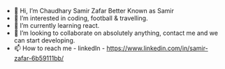 - 👋 Hi, I’m Chaudhary Samir Zafar Better Known as Samir
- 👀 I’m interested in coding, football & travelling.
- 🌱 I’m currently learning react.
- 💞️ I’m looking to collaborate on absolutely anything, contact me and we can start developing.
- 📫 How to reach me - linkedIn - https://www.linkedin.com/in/samir-zafar-6b59111bb/

<!---
ChaudharySamirZafar/ChaudharySamirZafar is a ✨ special ✨ repository because its `README.md` (this file) appears on your GitHub profile.
You can click the Preview link to take a look at your changes.
--->
